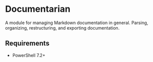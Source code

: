 # Documentarian

A module for managing Markdown documentation in general. Parsing, organizing, restructuring, and
exporting documentation.

## Requirements

- PowerShell 7.2+
